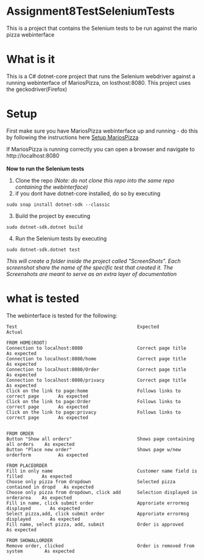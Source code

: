 # Assignment8TestSeleniumTests
This is a project that contains the Selenium tests to be run against the mario pizza webinterface

# What is it
This is a C# dotnet-core project that runs the Selenium webdriver against a running webinterface of MariosPizza, on losthost:8080. This project uses the geckodriver(Firefox)

# Setup
First make sure you have MariosPizza webinterface up and running - do this by following the instructions here [Setup MariosPizza](https://github.com/cph-js284/Assignment8Test)

If MariosPizza is running correctly you can open a browser and navigate to http://localhost:8080 <br>
<br>
<b>Now to run the Selenium tests</b><br>
1) Clone the repo *(Note: do not clone this repo into the same repo containing the webinterface)*
2) if you dont have dotnet-core installed, do so by executing
```
sudo snap install dotnet-sdk --classic
```
3) Build the project by executing
```
sudo dotnet-sdk.dotnet build
```
4) Run the Selenium tests by executing 
```
sudo dotnet-sdk.dotnet test
```

*This will create a folder inside the project called "ScreenShots". Each screenshot share the name of the specific test that created it. The Screenshots are meant to serve as an extra layer of documentation*

# what is tested
The webinterface is tested for the following:
```
Test                                            Expected                            Actual

FROM HOME(ROOT)
Connection to localhost:8080                    Correct page title                  As expected
Connection to localhost:8080/home               Correct page title                  As expected
Connection to localhost:8080/Order              Correct page title                  As expected
Connection to localhost:8080/privacy            Correct page title                  As expected
Click on the link to page:home                  Follows links to correct page       As expected
Click on the link to page:Order                 Follows links to correct page       As expected
Click on the link to page:privacy               Follows links to correct page       As expected


FROM ORDER
Button "Show all orders"                        Shows page containing all orders    As expected
Button "Place new order"                        Shows page w/new orderform          As expected

FROM PLACEORDER
Fill in only name                               Customer name field is filled       As expected
Choose only pizza from dropdown                 Selected pizza contained in dropd   As expected
Choose only pizza from dropdown, click add      Selection displayed in orderarea    As expected
Fill in name, click submit order                Approriate errormsg displayed       As expected
Select pizza,add, click submit order            Approriate errormsg displayed       As expected
Fill name, select pizza, add, submit            Order is approved                   As expected

FROM SHOWALLORDER
Remove order, clicked                           Order is removed from system        As expected
```

